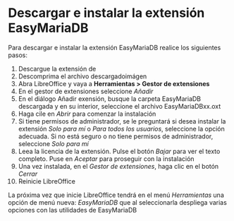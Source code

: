 # Descargar e instalar la extensión EasyMariaDB

Para descargar e instalar la extensión EasyMariaDB realice los siguientes pasos:

1. Descargue la extensión de 
1. Descomprima el archivo descargadoimágen
1. Abra LibreOffice y vaya a **Herramientas > Gestor de extensiones**
1. En el gestor de extensiones seleccione _Añadir_
1. En el diálogo Añadir exensión, busque la carpeta EasyMariaDB descargada y en su interior, seleccione el archivo EasyMariaDBxx.oxt
1. Haga cile en _Abrir_ para comenzar la instalación
1. Si tiene permisos de administrador, se le preguntará si desea instalar la extensión _Solo para mí_ o _Para todos los usuarios_, seleccione la opción adecuada. Si no está seguro o no tiene permisos de administrador, seleccione _Solo para mí_
2. Leea la licencia de la extensión. Pulse el botón _Bajar_ para ver el texto completo. Puse en _Aceptar_ para proseguir con la instalación
3. Una vez instalada, en el _Gestor de extensiones_, haga clic en el botón _Cerrar_
4. Reinicie LibreOffice

La próxima vez que inicie LibreOffice tendrá en el menú _Herramientas_ una opción de menú nueva: _EasyMariaDB_ que al seleccionarla despliega varias opciones con las utilidades de EasyMariaDB
